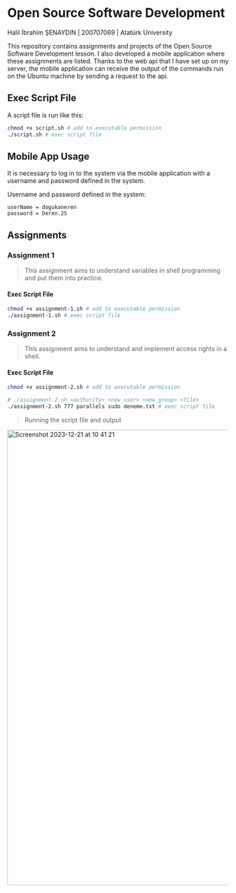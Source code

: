 # Open Source Software Development

Halil İbrahim ŞENAYDIN | 200707069 | Atatürk University

This repository contains assignments and projects of the Open Source Software Development lesson. I also developed a mobile application where these assignments are listed. Thanks to the web api that I have set up on my server, the mobile application can receive the output of the commands run on the Ubuntu machine by sending a request to the api.

## Exec Script File

A script file is run like this:

```bash
chmod +x script.sh # add to executable permission
./script.sh # exec script file
```

## Mobile App Usage

It is necessary to log in to the system via the mobile application with a username and password defined in the system.

Username and password defined in the system:

```
userName = dogukaneren
password = Deren.25
```

## Assignments

### Assignment 1
> This assignment aims to understand variables in shell programming and put them into practice.

#### Exec Script File

```bash
chmod +x assignment-1.sh # add to executable permission
./assignment-1.sh # exec script file
```

### Assignment 2
> This assignment aims to understand and implement access rights in a shell.

#### Exec Script File

```bash
chmod +x assignment-2.sh # add to executable permission

# ./assignment-2.sh <authority> <new_user> <new_group> <file>
./assignment-2.sh 777 parallels sudo deneme.txt # exec script file
```
> Running the script file and output
<img width="1036" alt="Screenshot 2023-12-21 at 10 41 21" src="https://github.com/halilsenaydin/open-source-software-development/assets/70847361/ade27e7f-4e3f-447b-9ff9-8a8b920a0d59">

